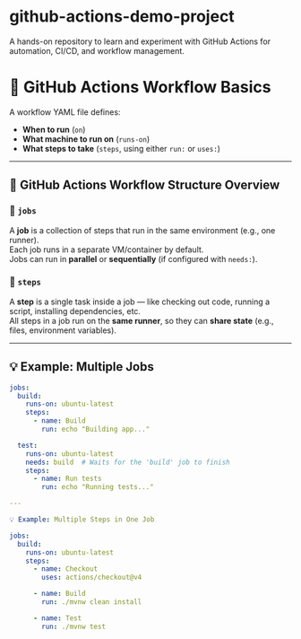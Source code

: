 # github-actions-demo-project
A hands-on repository to learn and experiment with GitHub Actions for automation, CI/CD, and workflow management.


# 🔧 GitHub Actions Workflow Basics

A workflow YAML file defines:

- **When to run** (`on`)
- **What machine to run on** (`runs-on`)
- **What steps to take** (`steps`, using either `run:` or `uses:`)

---

## 🧩 GitHub Actions Workflow Structure Overview

### 🔹 `jobs`

A **job** is a collection of steps that run in the same environment (e.g., one runner).  
Each job runs in a separate VM/container by default.  
Jobs can run in **parallel** or **sequentially** (if configured with `needs:`).

### 🔹 `steps`

A **step** is a single task inside a job — like checking out code, running a script, installing dependencies, etc.  
All steps in a job run on the **same runner**, so they can **share state** (e.g., files, environment variables).

---

## 💡 Example: Multiple Jobs

```yaml
jobs:
  build:
    runs-on: ubuntu-latest
    steps:
      - name: Build
        run: echo "Building app..."

  test:
    runs-on: ubuntu-latest
    needs: build  # Waits for the 'build' job to finish
    steps:
      - name: Run tests
        run: echo "Running tests..." 

---

💡 Example: Multiple Steps in One Job  

jobs:
  build:
    runs-on: ubuntu-latest
    steps:
      - name: Checkout
        uses: actions/checkout@v4

      - name: Build
        run: ./mvnw clean install

      - name: Test
        run: ./mvnw test
